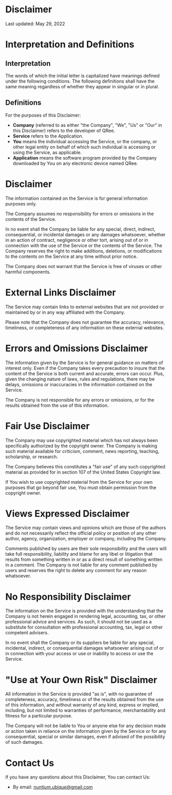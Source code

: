 # Disclaimer

Last updated: May 29, 2022

# Interpretation and Definitions

## Interpretation

The words of which the initial letter is capitalized have meanings defined
under the following conditions.
The following definitions shall have the same meaning regardless of whether
they appear in singular or in plural.

## Definitions

For the purposes of this Disclaimer:

- __Company__ (referred to as either "the Company", "We", "Us" or "Our" in
this Disclaimer) refers to the developer of QRee.
- __Service__ refers to the Application.
- __You__ means the individual accessing the Service, or the company, or other
legal entity on behalf of which such individual is accessing or using the
Service, as applicable.
- __Application__ means the software program provided by the Company downloaded
by You on any electronic device named QRee.

# Disclaimer

The information contained on the Service is for general information purposes only.

The Company assumes no responsibility for errors or omissions in the contents of the Service.

In no event shall the Company be liable for any special, direct, indirect,
consequential, or incidental damages or any damages whatsoever, whether in an
action of contract, negligence or other tort, arising out of or in connection
with the use of the Service or the contents of the Service.
The Company reserves the right to make additions, deletions, or modifications
to the contents on the Service at any time without prior notice.

The Company does not warrant that the Service is free of viruses or other
harmful components.


# External Links Disclaimer

The Service may contain links to external websites that are not provided or
maintained by or in any way affiliated with the Company.

Please note that the Company does not guarantee the accuracy, relevance,
timeliness, or completeness of any information on these external websites.


# Errors and Omissions Disclaimer

The information given by the Service is for general guidance on matters of
interest only. Even if the Company takes every precaution to insure that
the content of the Service is both current and accurate, errors can occur.
Plus, given the changing nature of laws, rules and regulations, there may
be delays, omissions or inaccuracies in the information contained on the Service.

The Company is not responsible for any errors or omissions, or for the results
obtained from the use of this information.

# Fair Use Disclaimer

The Company may use copyrighted material which has not always been
specifically authorized by the copyright owner. The Company is making such
material available for criticism, comment, news reporting, teaching,
scholarship, or research.

The Company believes this constitutes a "fair use" of any such copyrighted
material as provided for in section 107 of the United States Copyright law.

If You wish to use copyrighted material from the Service for your own purposes
that go beyond fair use, You must obtain permission from the copyright owner.

# Views Expressed Disclaimer

The Service may contain views and opinions which are those of the authors and
do not necessarily reflect the official policy or position of any other author,
agency, organization, employer or company, including the Company.

Comments published by users are their sole responsibility and the users will
take full responsibility, liability and blame for any libel or litigation that
results from something written in or as a direct result of something written
in a comment.
The Company is not liable for any comment published by users and reserves the
right to delete any comment for any reason whatsoever.

# No Responsibility Disclaimer

The information on the Service is provided with the understanding that the
Company is not herein engaged in rendering legal, accounting, tax, or other
professional advice and services.
As such, it should not be used as a substitute for consultation with
professional accounting, tax, legal or other competent advisers.

In no event shall the Company or its suppliers be liable for any special,
incidental, indirect, or consequential damages whatsoever arising out of or
in connection with your access or use or inability to access or use the Service.

# "Use at Your Own Risk" Disclaimer

All information in the Service is provided "as is", with no guarantee of
completeness, accuracy, timeliness or of the results obtained from the use
of this information, and without warranty of any kind, express or implied,
including, but not limited to warranties of performance, merchantability and
fitness for a particular purpose.

The Company will not be liable to You or anyone else for any decision made or
action taken in reliance on the information given by the Service or for any
consequential, special or similar damages, even if advised of the possibility
of such damages.

# Contact Us

If you have any questions about this Disclaimer, You can contact Us:

- By email: nuntium.ubique@gmail.com
